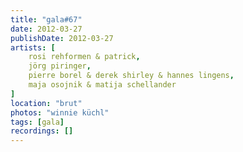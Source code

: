 ```yaml
---
title: "gala#67"
date: 2012-03-27
publishDate: 2012-03-27
artists: [
    rosi rehformen & patrick,
    jörg piringer,
    pierre borel & derek shirley & hannes lingens,
    maja osojnik & matija schellander
]
location: "brut"
photos: "winnie küchl"
tags: [gala]
recordings: []
---
```

